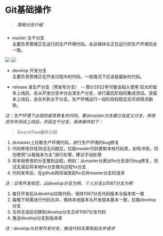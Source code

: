 
# Git基础操作

> ##### 现有分支介绍
- master 主干分支  
主要负责管理正在运行的生产环境代码。永远保持与正在运行的生产环境完全一致。

![](https://cdn.jsdelivr.net/gh/itwanger/toBeBetterJavaer/images/overview/one-01.png)
![](https://cdn.jsdelivr.net/qjw1067@163.com/itwanger/toBeBetterJavaer/images/git/123.jpg)

- develop 开发分支  
主要负责管理正在开发过程中的代码。一般情况下应该是最新的代码。

- release 准生产分支（预发布分支） -- 预计2022年可能会投入使用 
较大的版本上线前，会从开发分支中分出准生产分支，进行最后阶段的集成测试。该版本上线后，会合并到主干分支。生产环境运行一段阶段较稳定后可视情况删除。

*注：生产环境下出现的紧急修复的代码。需从master分支建立自定义分支，修改完毕并测试上线后，并回主干分支，具体操作如下：*

> SourceTree操作介绍  
1. 从master上拉取生产环境代码，进行生产环境的bug修复
2. 代码修改并经测试无问题后，拉取master代码更新本地代码库，如有冲突，切勿使用"以我版本为主"进行处理，建议手动处理
3. 将本地修改的分支推到远程，例如：从master分离出fix分支进行bug修复，测试无误后将本地fix分支推向远程fix分支
4. 代码发布后，在github网页端发起fix合并master分支的请求


*注：日常开发规范，以develop分支为例，个人分支以1067分支为例*
1. 每日开发前从develop拉取代码，保持1067分支代码版本与版本库一致
2. 每晚下班需进行代码合并，保持本地版本与开发版本基本一致，拉取develop分支
3. 合并无误后切换到develop分支合并1067分支代码
4. 推送develop分支到版本库

*注：develop为日常开发分支，推送代码无需发起合并请求*


